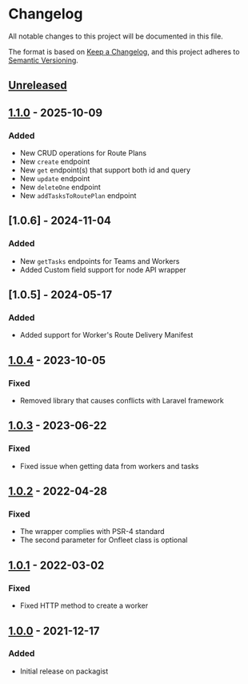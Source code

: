 # Changelog
All notable changes to this project will be documented in this file.

The format is based on [Keep a Changelog](https://keepachangelog.com/en/1.0.0/),
and this project adheres to [Semantic Versioning](https://semver.org/spec/v2.0.0.html).

## [Unreleased]
## [1.1.0] - 2025-10-09
### Added
- New CRUD operations for Route Plans
- New `create` endpoint
- New `get` endpoint(s) that support both id and query
- New `update` endpoint
- New `deleteOne` endpoint
- New `addTasksToRoutePlan` endpoint

## [1.0.6] - 2024-11-04
### Added
- New `getTasks` endpoints for Teams and Workers
- Added Custom field support for node API wrapper

## [1.0.5] - 2024-05-17
### Added
- Added support for Worker's Route Delivery Manifest

## [1.0.4] - 2023-10-05
### Fixed
- Removed library that causes conflicts with Laravel framework

## [1.0.3] - 2023-06-22
### Fixed
- Fixed issue when getting data from workers and tasks

## [1.0.2] - 2022-04-28
### Fixed
- The wrapper complies with PSR-4 standard
- The second parameter for Onfleet class is optional

## [1.0.1] - 2022-03-02
### Fixed
- Fixed HTTP method to create a worker

## [1.0.0] - 2021-12-17
### Added
- Initial release on packagist

[Unreleased]: https://github.com/onfleet/php-onfleet/compare/v1.0.4...HEAD
[1.0.0]: https://github.com/onfleet/php-onfleet/releases/tag/v1.0.0
[1.0.1]: https://github.com/onfleet/php-onfleet/compare/v1.0.0...v1.0.1
[1.0.2]: https://github.com/onfleet/php-onfleet/compare/v1.0.1...v1.0.2
[1.0.3]: https://github.com/onfleet/php-onfleet/compare/v1.0.2...v1.0.3
[1.0.4]: https://github.com/onfleet/php-onfleet/compare/v1.0.3...v1.0.4
[1.1.0]: https://github.com/onfleet/php-onfleet/compare/v1.0.6...v1.1.0